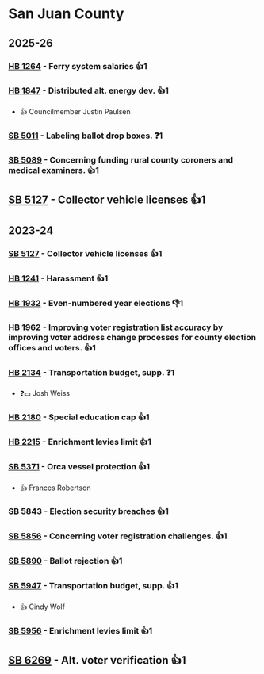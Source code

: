 # San Juan County
## 2025-26

### [HB 1264](/bill/2025-26/hb/1264/) - Ferry system salaries 👍1  

### [HB 1847](/bill/2025-26/hb/1847/) - Distributed alt. energy dev. 👍1  
* 👍 Councilmember Justin Paulsen

### [SB 5011](/bill/2025-26/sb/5011/) - Labeling ballot drop boxes.   ❓1

### [SB 5089](/bill/2025-26/sb/5089/) - Concerning funding rural county coroners and medical examiners. 👍1  

## [SB 5127](/bill/2025-26/sb/5127/) - Collector vehicle licenses 👍1  

## 2023-24

### [SB 5127](/bill/2023-24/sb/5127/) - Collector vehicle licenses 👍1  

### [HB 1241](/bill/2023-24/hb/1241/) - Harassment 👍1  

### [HB 1932](/bill/2023-24/hb/1932/) - Even-numbered year elections  👎1 

### [HB 1962](/bill/2023-24/hb/1962/) - Improving voter registration list accuracy by improving voter address change processes for county election offices and voters. 👍1  

### [HB 2134](/bill/2023-24/hb/2134/) - Transportation budget, supp.   ❓1
* ❓💵 Josh Weiss

### [HB 2180](/bill/2023-24/hb/2180/) - Special education cap 👍1  

### [HB 2215](/bill/2023-24/hb/2215/) - Enrichment levies limit 👍1  

### [SB 5371](/bill/2023-24/sb/5371/) - Orca vessel protection 👍1  
* 👍 Frances Robertson

### [SB 5843](/bill/2023-24/sb/5843/) - Election security breaches 👍1  

### [SB 5856](/bill/2023-24/sb/5856/) - Concerning voter registration challenges. 👍1  

### [SB 5890](/bill/2023-24/sb/5890/) - Ballot rejection 👍1  

### [SB 5947](/bill/2023-24/sb/5947/) - Transportation budget, supp. 👍1  
* 👍 Cindy Wolf

### [SB 5956](/bill/2023-24/sb/5956/) - Enrichment levies limit 👍1  

## [SB 6269](/bill/2023-24/sb/6269/) - Alt. voter verification 👍1  
